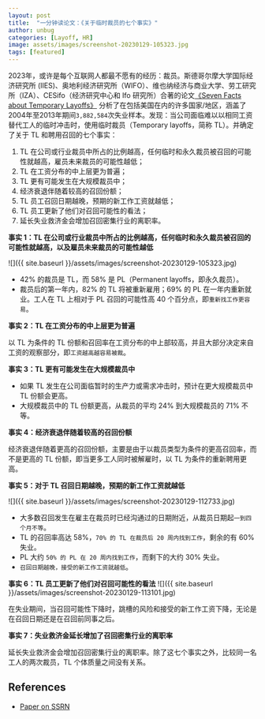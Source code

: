 ```yaml
---
layout: post
title:  "一分钟读论文：《关于临时裁员的七个事实》"
author: unbug
categories: [Layoff, HR]
image: assets/images/screenshot-20230129-105323.jpg
tags: [featured]
---
```

2023年，或许是每个互联网人都最不愿有的经历：裁员。斯德哥尔摩大学国际经济研究所 (IIES)、奥地利经济研究所（WIFO）、维也纳经济与商业大学、劳工研究所（IZA）、CESifo（经济研究中心和 Ifo 研究所）合著的论文[《Seven Facts about Temporary Layoffs》][paper1-url] 分析了在包括美国在内的许多国家/地区，涵盖了2004年至2013年期间`3,882,584`次失业样本。发现：当公司⾯临难以以相同⼯资替代⼯⼈的临时冲击时，使⽤临时裁员（Temporary layoffs，简称 TL）。并确定了关于 TL 和聘用召回的七个事实：

1. TL 在公司或⾏业裁员中所占的⽐例越⾼，任何临时和永久裁员被召回的可能性就越⾼，雇员未来裁员的可能性越低； 
2. TL 在工资分布的中上层更为普遍；
3. TL 更有可能发生在大规模裁员中；
4. 经济衰退伴随着较高的召回份额；
5. TL 员工召回日期越晚，预期的新工作工资就越低； 
6. TL 员工更新了他们对召回可能性的看法； 
7. 延⻓失业救济⾦会增加召回密集⾏业的离职率。

**事实 1：TL 在公司或⾏业裁员中所占的⽐例越⾼，任何临时和永久裁员被召回的可能性就越⾼，以及雇员未来裁员的可能性越低**

![]({{ site.baseurl }}/assets/images/screenshot-20230129-105323.jpg)

- 42% 的裁员是 TL，而 58% 是 PL（Permanent layoffs，即永久裁员）。
- 裁员后的第一年内，82% 的 TL 将被重新雇用；69% 的 PL 在一年内重新就业。工人在 TL 上相对于 PL 召回的可能性高 40 个百分点，即`重新找工作更容易`。


**事实 2：TL 在工资分布的中上层更为普遍**

以 TL 为条件的 TL 份额和召回率在⼯资分布的中上部较⾼，并且⼤部分决定来⾃⼯资的观察部分，即`工资越高越容易被裁`。

**事实 3：TL 更有可能发生在大规模裁员中**

- 如果 TL 发⽣在公司⾯临暂时的⽣产⼒或需求冲击时，预计在更⼤规模裁员中 TL 份额会更⾼。
- ⼤规模裁员中的 TL 份额更⾼，从裁员的平均 24% 到⼤规模裁员的 71% 不等。

**事实 4：经济衰退伴随着较高的召回份额**

经济衰退伴随着更⾼的召回份额，主要是由于以裁员类型为条件的更⾼召回率，⽽不是更⾼的 TL 份额，即当更多⼯⼈同时被解雇时，以 TL 为条件的重新聘用更高。

**事实 5：对于 TL 召回日期越晚，预期的新工作工资就越低**

![]({{ site.baseurl }}/assets/images/screenshot-20230129-112733.jpg)

- ⼤多数召回发⽣在雇主在裁员时已经沟通过的⽇期附近，从裁员⽇期起`⼀到四个⽉不等`。
- TL 的召回率⾼达 58%，`70% 的 TL 在裁员后 20 周内找到⼯作`，剩余的有 60% 失业。
- PL ⼤约 `50% 的 PL 在 20 周内找到⼯作`，⽽剩下的⼤约 30% 失业。
- `召回⽇期越晚，接受的新⼯作⼯资就越低`。

**事实 6：TL 员工更新了他们对召回可能性的看法**
![]({{ site.baseurl }}/assets/images/screenshot-20230129-113101.jpg)

在失业期间，当召回可能性下降时，跳槽的⻛险和接受的新⼯作⼯资下降，⽆论是在召回⽇期还是在召回前同事之后。

**事实 7：失业救济金延长增加了召回密集行业的离职率**

延⻓失业救济⾦会增加召回密集⾏业的离职率。除了这七个事实之外，⽐较同⼀名⼯⼈的两次裁员，TL 个体质量之间没有关系。

## References
- [Paper on SSRN][links-1]


[paper1-url]: https://deliverypdf.ssrn.com/delivery.php?ID=826070013069089118088015004007122026118004050083020091078108091112125067089112091102096048123000045063041006066105101020087030019076007034050100011115065077006087072053079042111011071095100021000096066066117095069021113027005101101006011092007115000122&EXT=pdf&INDEX=TRUE
[links-1]: https://papers.ssrn.com/sol3/papers.cfm?abstract_id=3617226